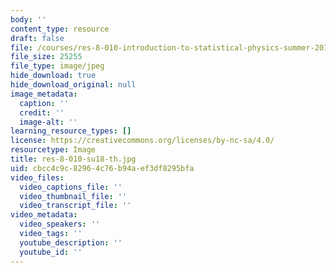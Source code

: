 ```yaml
---
body: ''
content_type: resource
draft: false
file: /courses/res-8-010-introduction-to-statistical-physics-summer-2018/res-8-010-su18-th.jpg
file_size: 25255
file_type: image/jpeg
hide_download: true
hide_download_original: null
image_metadata:
  caption: ''
  credit: ''
  image-alt: ''
learning_resource_types: []
license: https://creativecommons.org/licenses/by-nc-sa/4.0/
resourcetype: Image
title: res-8-010-su18-th.jpg
uid: cbcc4c9c-8296-4c76-b94a-ef3df8295bfa
video_files:
  video_captions_file: ''
  video_thumbnail_file: ''
  video_transcript_file: ''
video_metadata:
  video_speakers: ''
  video_tags: ''
  youtube_description: ''
  youtube_id: ''
---
```

